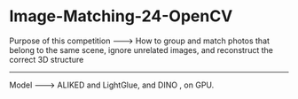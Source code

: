 # Image-Matching-24-OpenCV


Purpose of this competition ---> How to group and match photos that belong to the same scene, ignore unrelated images, and reconstruct the correct 3D structure


------------------------------------------------------------------------------------------------------------------------------------------------------------


Model ---> ALIKED and LightGlue, and DINO , on GPU.

